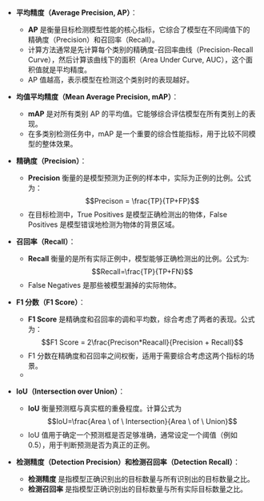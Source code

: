 - **平均精度（Average Precision, AP）**：
    
    - **AP** 是衡量目标检测模型性能的核心指标，它综合了模型在不同阈值下的精确度（Precision）和召回率（Recall）。
    - 计算方法通常是先计算每个类别的精确度-召回率曲线（Precision-Recall Curve），然后计算该曲线下的面积（Area Under Curve, AUC），这个面积值就是平均精度。
    - AP 值越高，表示模型在检测这个类别时的表现越好。
- **均值平均精度（Mean Average Precision, mAP）**：
    
    - **mAP** 是对所有类别 AP 的平均值。它能够综合评估模型在所有类别上的表现。
    - 在多类别检测任务中，mAP 是一个重要的综合性能指标，用于比较不同模型的整体效果。
- **精确度（Precision）**：
    
    - **Precision** 衡量的是模型预测为正例的样本中，实际为正例的比例。公式为： 
    $$Precison = \frac{TP}{TP+FP}$$
    - 在目标检测中，True Positives 是模型正确检测出的物体，False Positives 是模型错误地检测为物体的背景区域。
- **召回率（Recall）**：
    
    - **Recall** 衡量的是所有实际正例中，模型能够正确检测出的比例。公式为:
    $$Recall=\frac{TP}{TP+FN}$$
    - False Negatives 是那些被模型漏掉的实际物体。
- **F1 分数（F1 Score）**：
    
    - **F1 Score** 是精确度和召回率的调和平均数，综合考虑了两者的表现。公式为：
    $$F1 Score = 2\frac{Precison*Reacall}{Precision + Recall}$$
    - F1 分数在精确度和召回率之间权衡，适用于需要综合考虑这两个指标的场景。
    - 
- **IoU（Intersection over Union）**：
    
    - **IoU** 衡量预测框与真实框的重叠程度。计算公式为
    $$IoU=\frac{Area \ of \ Intersection}{Area \ of \ Union}$$
    - IoU 值用于确定一个预测框是否足够准确，通常设定一个阈值（例如 0.5），用于判断预测是否为真正的正例。
- **检测精度（Detection Precision）和检测召回率（Detection Recall）**：
    
    - **检测精度** 是指模型正确识别出的目标数量与所有识别出的目标数量之比。
    - **检测召回率** 是指模型正确识别出的目标数量与所有实际目标数量之比。